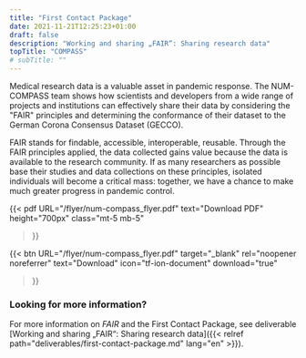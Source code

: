 ```yaml
---
title: "First Contact Package"
date: 2021-11-21T12:25:23+01:00
draft: false
description: "Working and sharing „FAIR“: Sharing research data"
topTitle: "COMPASS"
# subTitle: ""
---
```


Medical research data is a valuable asset in pandemic response. The NUM-COMPASS team shows how scientists and developers from a wide range of projects and institutions can effectively share their data by considering the "FAIR" principles and determining the conformance of their dataset to the German Corona Consensus Dataset (GECCO). 

FAIR stands for findable, accessible, interoperable, reusable. Through the FAIR principles applied, the data collected gains value because the data is available to the research community. If as many researchers as possible base their studies and data collections on these principles, isolated individuals will become a critical mass: together, we have a chance to make much greater progress in pandemic control.

{{< pdf
    URL="/flyer/num-compass_flyer.pdf"
    text="Download PDF"
    height="700px"
    class="mt-5 mb-5"
>}}


{{< btn
        URL="/flyer/num-compass_flyer.pdf"
        target="_blank"
        rel="noopener noreferrer"
        text="Download"
        icon="tf-ion-document"
        download="true"
>}}


### Looking for more information?

For more information on *FAIR* and the First Contact Package, see deliverable [Working and sharing „FAIR“: Sharing research data]({{< relref path="deliverables/first-contact-package.md" lang="en" >}}).
